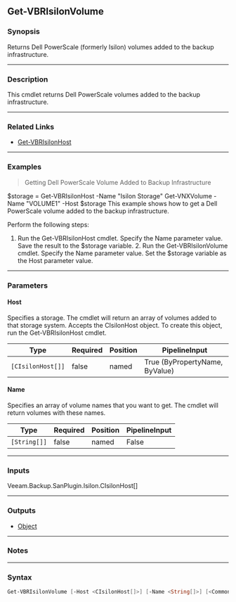Get-VBRIsilonVolume
-------------------

### Synopsis
Returns Dell PowerScale (formerly Isilon) volumes added to the backup infrastructure.

---

### Description

This cmdlet returns Dell PowerScale volumes added to the backup infrastructure.

---

### Related Links
* [Get-VBRIsilonHost](Get-VBRIsilonHost)

---

### Examples
> Getting Dell PowerScale Volume Added to Backup Infrastructure

$storage = Get-VBRIsilonHost -Name "Isilon Storage"
Get-VNXVolume -Name "VOLUME1" -Host $storage
This example shows how to get a Dell PowerScale volume added to the backup infrastructure.

Perform the following steps:

1. Run the Get-VBRIsilonHost cmdlet. Specify the Name parameter value. Save the result to the $storage variable.   2. Run the Get-VBRIsilonVolume cmdlet. Specify the Name parameter value. Set the $storage variable as the Host parameter value.

---

### Parameters
#### **Host**
Specifies a storage. The cmdlet will return an array of volumes added to that storage system. Accepts the CIsilonHost object. To create this object, run the Get-VBRIsilonHost cmdlet.

|Type             |Required|Position|PipelineInput                 |
|-----------------|--------|--------|------------------------------|
|`[CIsilonHost[]]`|false   |named   |True (ByPropertyName, ByValue)|

#### **Name**
Specifies an array of volume names that you want to get. The cmdlet will return volumes with these names.

|Type        |Required|Position|PipelineInput|
|------------|--------|--------|-------------|
|`[String[]]`|false   |named   |False        |

---

### Inputs
Veeam.Backup.SanPlugin.Isilon.CIsilonHost[]

---

### Outputs
* [Object](https://learn.microsoft.com/en-us/dotnet/api/System.Object)

---

### Notes

---

### Syntax
```PowerShell
Get-VBRIsilonVolume [-Host <CIsilonHost[]>] [-Name <String[]>] [<CommonParameters>]
```
